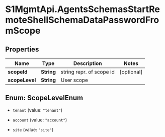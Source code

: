 # S1MgmtApi.AgentsSchemasStartRemoteShellSchemaDataPasswordFromScope

## Properties
Name | Type | Description | Notes
------------ | ------------- | ------------- | -------------
**scopeId** | **String** | string repr. of scope id | [optional] 
**scopeLevel** | **String** | User scope | 


<a name="ScopeLevelEnum"></a>
## Enum: ScopeLevelEnum


* `tenant` (value: `"tenant"`)

* `account` (value: `"account"`)

* `site` (value: `"site"`)




